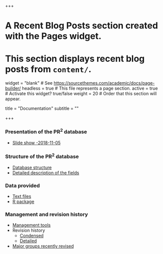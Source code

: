 +++
# A Recent Blog Posts section created with the Pages widget.
# This section displays recent blog posts from `content/`.

widget = "blank"  # See https://sourcethemes.com/academic/docs/page-builder/
headless = true  # This file represents a page section.
active = true  # Activate this widget? true/false
weight = 20  # Order that this section will appear.

title = "Documentation"
subtitle = ""

+++

### Presentation of the PR<sup>2</sup> database
* [Slide show -2018-11-05](./documentation/talk-pr2/)

### Structure of the PR<sup>2</sup> database
* [Database structure](./documentation/pr2-structure/)
* [Detailed description of the fields](./documentation/pr2-fields/)

### Data provided
* [Text files](./documentation/pr2-files/)
* [R package](./documentation/pr2-R-package/)

### Management and revision history
* [Management tools](./documentation/pr2-management/)
* Revision history
  * [Condensed](./documentation/pr2-revision-history-condensed/)
  * [Detailed](./documentation/pr2-revision-history-detailed/)
* [Major groups recently revised](./documentation/pr2-taxonomic-groups/)
